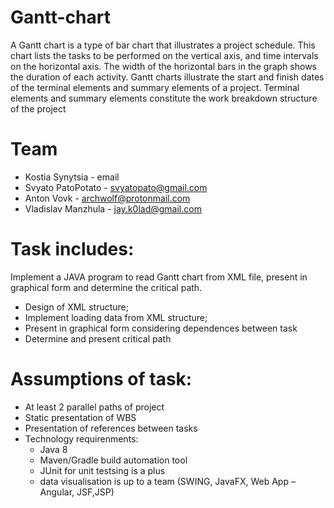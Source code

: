 # Gantt-chart
A Gantt chart is a type of bar chart that illustrates a project schedule. This chart lists the tasks to
be performed on the vertical axis, and time intervals on the horizontal axis. The width of the
horizontal bars in the graph shows the duration of each activity. Gantt charts illustrate the start and
finish dates of the terminal elements and summary elements of a project. Terminal elements and
summary elements constitute the work breakdown structure of the project

# Team
- Kostia Synytsia - email
- Svyato PatoPotato - svyatopato@gmail.com
- Anton Vovk - archwolf@protonmail.com
- Vladislav Manzhula - jay.k0lad@gmail.com

# Task includes:
Implement a JAVA program to read Gantt chart from XML file, present in graphical form and determine the critical path.
- Design of XML structure;
- Implement loading data from XML structure;
- Present in graphical form considering dependences between task
- Determine and present critical path

# Assumptions of task:
- At least 2 parallel paths of project
- Static presentation of WBS
- Presentation of references between tasks
- Technology requirenments:
  - Java 8
  - Maven/Gradle build automation tool
  - JUnit for unit testsing is a plus
  - data visualisation is up to a team (SWING, JavaFX, Web App – Angular, JSF,JSP)
